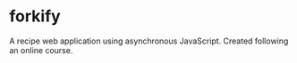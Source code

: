# forkify
A recipe web application using asynchronous JavaScript. Created following an online course.
